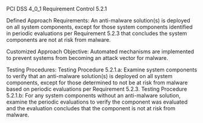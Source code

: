 PCI DSS 4_0_1 Requirement Control 5.2.1

Defined Approach Requirements:
An anti-malware solution(s) is deployed on all system components, except for those system components identified in periodic evaluations per Requirement 5.2.3 that concludes the system components are not at risk from malware.

Customized Approach Objective:
Automated mechanisms are implemented to prevent systems from becoming an attack vector for malware.

Testing Procedures:
Testing Procedure 5.2.1.a: Examine system components to verify that an anti-malware solution(s) is deployed on all system components, except for those determined to not be at risk from malware based on periodic evaluations per Requirement 5.2.3.
Testing Procedure 5.2.1.b: For any system components without an anti-malware solution, examine the periodic evaluations to verify the component was evaluated and the evaluation concludes that the component is not at risk from malware.